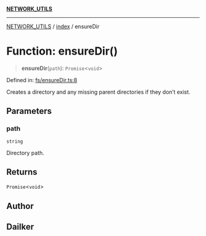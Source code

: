 [**NETWORK_UTILS**](../../README.md)

***

[NETWORK_UTILS](../../README.md) / [index](../README.md) / ensureDir

# Function: ensureDir()

> **ensureDir**(`path`): `Promise`\<`void`\>

Defined in: [fs/ensureDir.ts:8](https://github.com/dailker/everyutil-js/blob/7799f3f003cb23f425be3f1c83c38483e2648188/src/fs/ensureDir.ts#L8)

Creates a directory and any missing parent directories if they don’t exist.

## Parameters

### path

`string`

Directory path.

## Returns

`Promise`\<`void`\>

## Author

## Dailker
